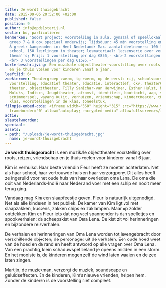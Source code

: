 ```yaml
---
title: Je wordt thuisgebracht
date: 2015-09-05 20:52:00 +02:00
published: false
position: 9
author: info@opde1sterij.nl
sectie: bo, particulieren
kenmerken: 'Soort project: voorstelling in aula, gymzaal of speellokaal; Doelgroep:
  groep 7 & 8 ook speciaal onderwijs; Tijdsduur: 45 min voorstelling en 15 min meet
  & greet; Aangeboden in: Heel Nederland; Max. aantal deelnemers: 100 leerlingen in
  school, 150 leerlingen in theater; lesmateriaal: lessenserie over verschillende
  thema''s; Prijs: 1 voorstelling per dag €855,- <br> 2 voorstellingen per dag €1195,-
  <br> 3 voorstellingen per dag €1595,-'
korte-beschrijving: Een muzikale objecttheater-voorstelling over roots, reizen, vriendschap
  en je thuis voelen voor kinderen vanaf 6 jaar.
leeftijd: 6+
zoektermen: Theatergroep zwerm, tg zwerm, op de eerste rij, schoolvoorstelling, educatieve
  voorstelling, educatief theater, educatie, interactief, ckv, TheaterChallenge, muziek
  theater, objecttheater, Tilly Sanichar-van Herwijnen, Esther Hulst, Martijn Huitema,
  Moluks, Indisch, Jeugdtheater, afkomst, identiteit, boottocht, aap, schaduwspel,
  schimmerspel, wayang kulit, verhuizen, vriendschap, kindertheater, theater in de
  klas, voorstellingen in de klas, toneelstuk,
filmpje-embed-code: <iframe width="560" height="315" src="https://www.youtube-nocookie.com/embed/Zdz_Kwkz9QQ?rel=0&amp;controls=0&amp;showinfo=0"
  frameborder="0" allow="autoplay; encrypted-media" allowfullscreen></iframe>
actie: 
sleutelwoorden: 
speciaal: 
assets:
- path: "/uploads/je-wordt-thuisgebracht.jpg"
  name: je-wordt-thuisgebracht
---
```


**Je wordt thuisgebracht** is een muzikale objecttheater voorstelling over roots, reizen, vriendschap en je thuis voelen voor kinderen vanaf 6 jaar.

Kim is verhuisd. Haar beste vriendin Fleur heeft ze moeten achterlaten. Net als haar school, haar vertrouwde huis en haar verzorgpony. Dit alles heeft ze ingeruild voor het oude huis van haar overleden oma Lena. De oma die ooit van Nederlands-Indië naar Nederland voer met een schip en nooit meer terug ging.

Vandaag mag Kim een slaapfeestje geven. Fleur is natuurlijk uitgenodigd. Net als alle kinderen in het publiek. De kamer van Kim ligt vol met slaapzakken, kussens, zakken chips en zaklampen. Maar op zolder ontdekken Kim en Fleur iets dat nog veel spannender is dan spelletjes en spookverhalen: de scheepskist van Oma Lena. De kist zit vol herinneringen en bijzondere reisverhalen.

De verhalen en herinneringen van Oma Lena worden tot levengebracht door verschillende objecten; de personages uit de verhalen. Een oude hoed weet van de hoed en de rand en heeft antwoord op alle vragen over Oma Lena. Van een prachtig, klein schaduwspel beland je opeens midden in een storm. En het mooiste is, de kinderen mogen zelf de wind laten waaien en de zee laten zingen.

Martijn, de muziekman, verzorgt de muziek, soundscape en geluidseffecten. En de kinderen, Kim’s nieuwe vrienden, helpen hem. Zonder de kinderen is de voorstelling niet compleet.
